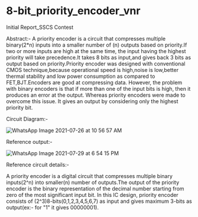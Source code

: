 # 8-bit_priority_encoder_vnr
Initial Report_SSCS Contest

Abstract:-
A priority encoder is a circuit that compresses multiple binary(2*n) inputs into a
smaller number of (n) outputs based on priority.If two or more inputs are high
at the same time, the input having the highest priority will take precedence.It
takes 8 bits as input,and gives back 3 bits as output based on priority.Priority
encoder was designed with conventional CMOS technique,because operational
speed is high,noise is low,better thermal stability and low power consumption
as compared to FET,BJT.Encoders are good at compressing data. However,
the problem with binary encoders is that if more than one of the input bits is
high, then it produces an error at the output. Whereas priority encoders were
made to overcome this issue. It gives an output by considering only the highest
priority bit.



Circuit Diagram:-

![WhatsApp Image 2021-07-26 at 10 56 57 AM](https://user-images.githubusercontent.com/86703317/127509339-cec7260d-f154-4f6f-9c7d-b0932b12fb46.jpeg)

Reference output:-

![WhatsApp Image 2021-07-29 at 6 54 15 PM](https://user-images.githubusercontent.com/86703317/127511038-e0ebb855-df96-4737-aadd-74c0b6d1e4d5.jpeg)

Reference circuit details:-

A priority encoder is a digital circuit that compresses multiple binary inputs(2^n) into smaller(n) number of outputs.The output of the priority encoder is the binary representation of the decimal number starting from zero of the most significant input bit. In this IC design, priority encoder consists of (2^3)8-bits(0,1,2,3,4,5,6,7) as input and gives maximum 3-bits as output(ex:- for "1" it gives 00000001).

